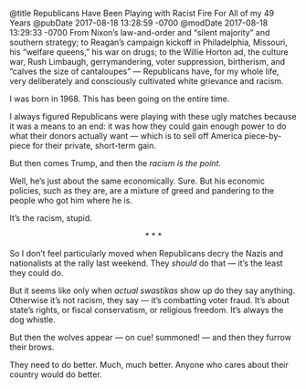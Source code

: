 @title Republicans Have Been Playing with Racist Fire For All of my 49 Years
@pubDate 2017-08-18 13:28:59 -0700
@modDate 2017-08-18 13:29:33 -0700
From Nixon’s law-and-order and “silent majority” and southern strategy; to Reagan’s campaign kickoff in Philadelphia, Missouri, his “welfare queens,” his war on drugs; to the Willie Horton ad, the culture war, Rush Limbaugh, gerrymandering, voter suppression, birtherism, and “calves the size of cantaloupes” — Republicans have, for my whole life, very deliberately and consciously cultivated white grievance and racism.

I was born in 1968. This has been going on the entire time.

I always figured Republicans were playing with these ugly matches because it was a means to an end: it was how they could gain enough power to do what their donors actually want — which is to sell off America piece-by-piece for their private, short-term gain.

But then comes Trump, and then the *racism is the point*.

Well, he’s just about the same economically. Sure. But his economic policies, such as they are, are a mixture of greed and pandering to the people who got him where he is.

It’s the racism, stupid.

<p style="text-align:center">* * *</p>

So I don’t feel particularly moved when Republicans decry the Nazis and nationalists at the rally last weekend. They *should* do that — it’s the least they could do.

But it seems like only when *actual swastikas* show up do they say anything. Otherwise it’s not racism, they say — it’s combatting voter fraud. It’s about state’s rights, or fiscal conservatism, or religious freedom. It’s always the dog whistle.

But then the wolves appear — on cue! summoned! — and then they furrow their brows.

They need to do better. Much, much better. Anyone who cares about their country would do better.
